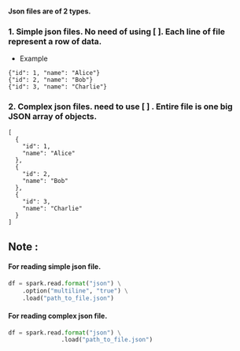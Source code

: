 #### Json files are of 2 types.
### 1. Simple json files. No need of using [ ]. Each line of file represent a row of data. 
- Example
```
{"id": 1, "name": "Alice"}
{"id": 2, "name": "Bob"}
{"id": 3, "name": "Charlie"}
```

### 2. Complex json files. need to use [ ] . Entire file is one big JSON array of objects.
```
[
  {
    "id": 1,
    "name": "Alice"
  },
  {
    "id": 2,
    "name": "Bob"
  },
  {
    "id": 3,
    "name": "Charlie"
  }
]
```

## Note : 
#### For reading simple json file.
```python
df = spark.read.format("json") \
    .option("multiline", "true") \
    .load("path_to_file.json")
```

#### For reading complex json file. 
```python
df = spark.read.format("json") \
               .load("path_to_file.json")
```

